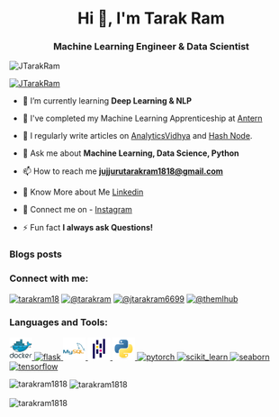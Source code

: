<h1 align="center">Hi 👋, I'm Tarak Ram</h1>
<h3 align="center">Machine Learning Engineer & Data Scientist</h3>

<p align="left"> <img src="https://komarev.com/ghpvc/?username=JTarakram&label=Profile%20views&color=0e75b6&style=flat" alt="JTarakRam" /> </p>

<p align="left"> <a href="https://github.com/ryo-ma/github-profile-trophy"><img src="https://github-profile-trophy.vercel.app/?username=JTarakRam" alt="JTarakRam" /></a> </p>


- 🔭  I’m currently learning **Deep Learning & NLP**

- 🌱 I've completed my Machine Learning Apprenticeship at [Antern](Antern.co)


- 📝 I regularly write articles on [AnalyticsVidhya](https://www.analyticsvidhya.com/blog/author/tarak_ram/) and [Hash Node](https://mlhub.hashnode.dev/a-complete-guide-on-machine-learning-on-mobiles-devices).

- 💬 Ask me about **Machine Learning, Data Science, Python**

- 📫 How to reach me **jujjurutarakram1818@gmail.com**

- 📄 Know More about Me [Linkedin](https://www.linkedin.com/in/tarakram18/)
- 🤝 Connect me on -  [Instagram](https://www.instagram.com/tarak.__.ram/)

- ⚡ Fun fact **I always ask Questions!**

### Blogs posts
<!-- BLOG-POST-LIST:START -->
<!-- BLOG-POST-LIST:END -->

<h3 align="left">Connect with me:</h3>
<p align="left">
<a href="https://linkedin.com/in/tarakram18" target="blank"><img align="center" src="https://raw.githubusercontent.com/rahuldkjain/github-profile-readme-generator/master/src/images/icons/Social/linked-in-alt.svg" alt="tarakram18" height="30" width="40" /></a>
<a href="https://hashnode.com/@tarakram" target="blank"><img align="center" src="https://raw.githubusercontent.com/rahuldkjain/github-profile-readme-generator/master/src/images/icons/Social/hashnode.svg" alt="@tarakram" height="30" width="40" /></a>
<a href="https://medium.com/@jtarakram6699" target="blank"><img align="center" src="https://raw.githubusercontent.com/rahuldkjain/github-profile-readme-generator/master/src/images/icons/Social/medium.svg" alt="@jtarakram6699" height="30" width="40" /></a>
<a href="https://www.youtube.com/c/@themlhub" target="blank"><img align="center" src="https://raw.githubusercontent.com/rahuldkjain/github-profile-readme-generator/master/src/images/icons/Social/youtube.svg" alt="@themlhub" height="30" width="40" /></a>
</p>

<h3 align="left">Languages and Tools:</h3>
<p align="left"> <a href="https://www.docker.com/" target="_blank" rel="noreferrer"> <img src="https://raw.githubusercontent.com/devicons/devicon/master/icons/docker/docker-original-wordmark.svg" alt="docker" width="40" height="40"/> </a> <a href="https://flask.palletsprojects.com/" target="_blank" rel="noreferrer"> <img src="https://www.vectorlogo.zone/logos/pocoo_flask/pocoo_flask-icon.svg" alt="flask" width="40" height="40"/> </a> <a href="https://www.mysql.com/" target="_blank" rel="noreferrer"> <img src="https://raw.githubusercontent.com/devicons/devicon/master/icons/mysql/mysql-original-wordmark.svg" alt="mysql" width="40" height="40"/> </a> <a href="https://pandas.pydata.org/" target="_blank" rel="noreferrer"> <img src="https://raw.githubusercontent.com/devicons/devicon/2ae2a900d2f041da66e950e4d48052658d850630/icons/pandas/pandas-original.svg" alt="pandas" width="40" height="40"/> </a> <a href="https://www.python.org" target="_blank" rel="noreferrer"> <img src="https://raw.githubusercontent.com/devicons/devicon/master/icons/python/python-original.svg" alt="python" width="40" height="40"/> </a> <a href="https://pytorch.org/" target="_blank" rel="noreferrer"> <img src="https://www.vectorlogo.zone/logos/pytorch/pytorch-icon.svg" alt="pytorch" width="40" height="40"/> </a> <a href="https://scikit-learn.org/" target="_blank" rel="noreferrer"> <img src="https://upload.wikimedia.org/wikipedia/commons/0/05/Scikit_learn_logo_small.svg" alt="scikit_learn" width="40" height="40"/> </a> <a href="https://seaborn.pydata.org/" target="_blank" rel="noreferrer"> <img src="https://seaborn.pydata.org/_images/logo-mark-lightbg.svg" alt="seaborn" width="40" height="40"/> </a> <a href="https://www.tensorflow.org" target="_blank" rel="noreferrer"> <img src="https://www.vectorlogo.zone/logos/tensorflow/tensorflow-icon.svg" alt="tensorflow" width="40" height="40"/> </a> </p>

<p><img align="left" src="https://github-readme-stats.vercel.app/api/top-langs?username=tarakram1818&show_icons=true&locale=en&layout=compact" alt="tarakram1818" /></p>

<p>&nbsp;<img align="center" src="https://github-readme-stats.vercel.app/api?username=tarakram1818&show_icons=true&locale=en" alt="tarakram1818" /></p>

<p><img align="center" src="https://github-readme-streak-stats.herokuapp.com/?user=tarakram1818&" alt="tarakram1818" /></p>
